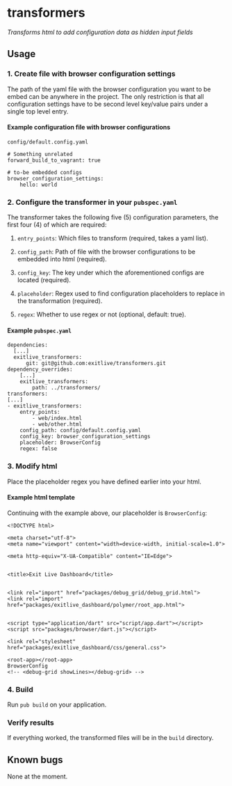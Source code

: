 # transformers

*Transforms html to add configuration data as hidden input fields*

## Usage

### 1. Create file with browser configuration settings

The path of the yaml file with the browser configuration you want to be embed
can be anywhere in the project. The only restriction is that all configuration
settings have to be second level key/value pairs under a single top level
entry.

#### Example configuration file with browser configurations

`config/default.config.yaml`
```
# Something unrelated
forward_build_to_vagrant: true

# to-be embedded configs
browser_configuration_settings:
    hello: world
```

### 2. Configure the transformer in your `pubspec.yaml`

The transformer takes the following five (5) configuration parameters, the
first four (4) of which are required:

1. `entry_points`: Which files to transform (required, takes a yaml list).

2. `config_path`: Path of file with the browser configurations to be embedded
into html (required).

3. `config_key`: The key under which the aforementioned configs are located
(required).

4. `placeholder`: Regex used to find configuration placeholders to replace
in the transformation (required).

5. `regex`: Whether to use regex or not (optional, default: true).

#### Example `pubspec.yaml`
```
dependencies:
  [...]
  exitlive_transformers:
      git: git@github.com:exitlive/transformers.git
dependency_overrides:
    [...]
    exitlive_transformers:
        path: ../transformers/
transformers:
[...]
- exitlive_transformers:
    entry_points:
        - web/index.html
        - web/other.html
    config_path: config/default.config.yaml
    config_key: browser_configuration_settings
    placeholder: BrowserConfig
    regex: false
```

### 3. Modify html

Place the placeholder regex you have defined earlier into your html.

#### Example html template

Continuing with the example above, our placeholder is `BrowserConfig`:

```
<!DOCTYPE html>

<meta charset="utf-8">
<meta name="viewport" content="width=device-width, initial-scale=1.0">

<meta http-equiv="X-UA-Compatible" content="IE=Edge">


<title>Exit Live Dashboard</title>


<link rel="import" href="packages/debug_grid/debug_grid.html">
<link rel="import" href="packages/exitlive_dashboard/polymer/root_app.html">


<script type="application/dart" src="script/app.dart"></script>
<script src="packages/browser/dart.js"></script>

<link rel="stylesheet" href="packages/exitlive_dashboard/css/general.css">

<root-app></root-app>
BrowserConfig
<!-- <debug-grid showLines></debug-grid> -->
```

### 4. Build

Run `pub build` on your application.

### Verify results

If everything worked, the transformed files will be in the `build` directory.

## Known bugs

None at the moment.
